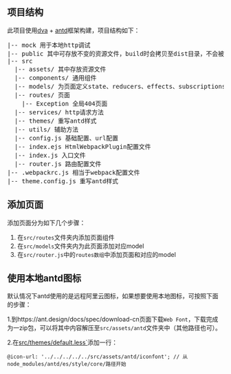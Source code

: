 [dva]: https://github.com/dvajs/dva
[antd]: https://ant.design/index-cn

## 项目结构

此项目使用[dva][dva] + [antd][antd]框架构建，项目结构如下：

<pre>
|-- mock 用于本地http调试
|-- public 其中可存放不变的资源文件，build时会拷贝至dist目录，不会被webpack处理
|-- src
  |-- assets/ 其中存放资源文件
  |-- components/ 通用组件
  |-- models/ 为页面定义state、reducers、effects、subscriptions
  |-- routes/ 页面
    |-- Exception 全局404页面
  |-- services/ http请求方法
  |-- themes/ 重写antd样式
  |-- utils/ 辅助方法
  |-- config.js 基础配置、url配置
  |-- index.ejs HtmlWebpackPlugin配置文件
  |-- index.js 入口文件
  |-- router.js 路由配置文件
|-- .webpackrc.js 相当于webpack配置文件
|-- theme.config.js 重写antd样式
</pre>

## 添加页面

添加页面分为如下几个步骤：

1. 在`src/routes`文件夹内添加页面组件
2. 在`src/models`文件夹内为此页面添加对应model
3. 在`src/router.js`中的`routes数组`中添加页面和对应的model

## 使用本地antd图标

默认情况下antd使用的是远程阿里云图标，如果想要使用本地图标，可按照下面的步骤：

1.到https://ant.design/docs/spec/download-cn页面下载`Web Font`，下载完成为一zip包，可以将其中内容解压至`src/assets/antd`文件夹中（其他路径也可）。

2.在[src/themes/default.less`](./src/themes/default.less)添加一行：

```less
@icon-url: '../../../../../src/assets/antd/iconfont'; // 从node_modules/antd/es/style/core/路径开始
```
